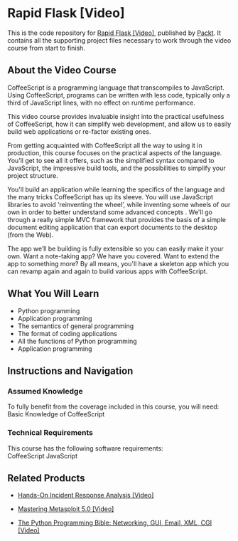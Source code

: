 # Rapid Flask [Video]
This is the code repository for [Rapid Flask [Video]](https://www.packtpub.com/application-development/rapid-flask-video?utm_source=github&utm_medium=repository&utm_campaign=9781783554256), published by [Packt](https://www.packtpub.com/?utm_source=github). It contains all the supporting project files necessary to work through the video course from start to finish.
## About the Video Course
CoffeeScript is a programming language that transcompiles to JavaScript. Using CoffeeScript, programs can be written with less code, typically only a third of JavaScript lines, with no effect on runtime performance.

This video course provides invaluable insight into the practical usefulness of CoffeeScript, how it can simplify web development, and allow us to easily build web applications or re-factor existing ones.

From getting acquainted with CoffeeScript all the way to using it in production, this course focuses on the practical aspects of the language. You’ll get to see all it offers, such as the simplified syntax compared to JavaScript, the impressive build tools, and the possibilities to simplify your project structure.

You'll build an application while learning the specifics of the language and the many tricks CoffeeScript has up its sleeve. You will use JavaScript libraries to avoid ‘reinventing the wheel’, while inventing some wheels of our own in order to better understand some advanced concepts . We'll go through a really simple MVC framework that provides the basis of a simple document editing application that can export documents to the desktop (from the Web).

The app we’ll be building is fully extensible so you can easily make it your own. Want a note-taking app? We have you covered. Want to extend the app to something more? By all means, you'll have a skeleton app which you can revamp again and again to build various apps with CoffeeScript.

<H2>What You Will Learn</H2>
<DIV class=book-info-will-learn-text>
<UL>
<LI>Python programming 
<LI>Application programming 
<LI>The semantics of general programming 
<LI>The format of coding applications 
<LI>All the functions of Python programming 
<LI>Application programming </LI></UL></DIV>

## Instructions and Navigation
### Assumed Knowledge
To fully benefit from the coverage included in this course, you will need:<br/>
Basic Knowledge of CoffeeScript 

### Technical Requirements
This course has the following software requirements:<br/>
CoffeeScript 
JavaScript

## Related Products
* [Hands-On Incident Response Analysis [Video]](https://www.packtpub.com/networking-and-servers/hands-incident-response-analysis-video?utm_source=github&utm_medium=repository&utm_campaign=9781838552046)

* [Mastering Metasploit 5.0 [Video]](https://www.packtpub.com/networking-and-servers/mastering-metasploit-50-video?utm_source=github&utm_medium=repository&utm_campaign=9781838551544)

* [The Python Programming Bible: Networking, GUI, Email, XML, CGI [Video]](https://www.packtpub.com/application-development/python-programming-bible-networking-gui-email-xml-cgi-video?utm_source=github&utm_medium=repository&utm_campaign=9781838559960)

